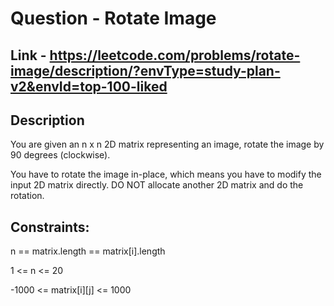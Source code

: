 # Question - Rotate Image


## Link - https://leetcode.com/problems/rotate-image/description/?envType=study-plan-v2&envId=top-100-liked


## Description

You are given an n x n 2D matrix representing an image, rotate the image by 90 degrees (clockwise).

You have to rotate the image in-place, which means you have to modify the input 2D matrix directly. DO NOT allocate another 2D matrix and do the rotation.

## Constraints:

n == matrix.length == matrix[i].length

1 <= n <= 20

-1000 <= matrix[i][j] <= 1000
